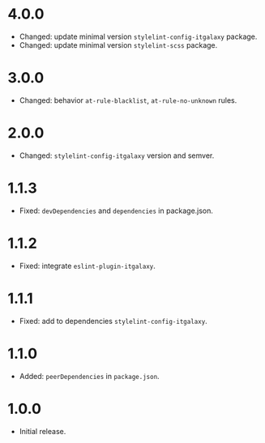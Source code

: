 # 4.0.0

- Changed: update minimal version `stylelint-config-itgalaxy` package.
- Changed: update minimal version `stylelint-scss` package.

# 3.0.0

- Changed: behavior `at-rule-blacklist`, `at-rule-no-unknown` rules.

# 2.0.0

- Changed: `stylelint-config-itgalaxy` version and semver.

# 1.1.3

- Fixed: `devDependencies` and `dependencies` in package.json.

# 1.1.2

- Fixed: integrate `eslint-plugin-itgalaxy`.

# 1.1.1

- Fixed: add to dependencies `stylelint-config-itgalaxy`.

# 1.1.0

- Added: `peerDependencies` in `package.json`.

# 1.0.0

- Initial release.
